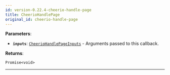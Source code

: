 ```yaml
---
id: version-0.22.4-cheerio-handle-page
title: CheerioHandlePage
original_id: cheerio-handle-page
---
```


<a name="cheeriohandlepage"></a>

**Parameters**:

-   **`inputs`**: [`CheerioHandlePageInputs`](../typedefs/cheerio-handle-page-inputs) - Arguments passed to this callback.

**Returns**:

`Promise<void>`

---
